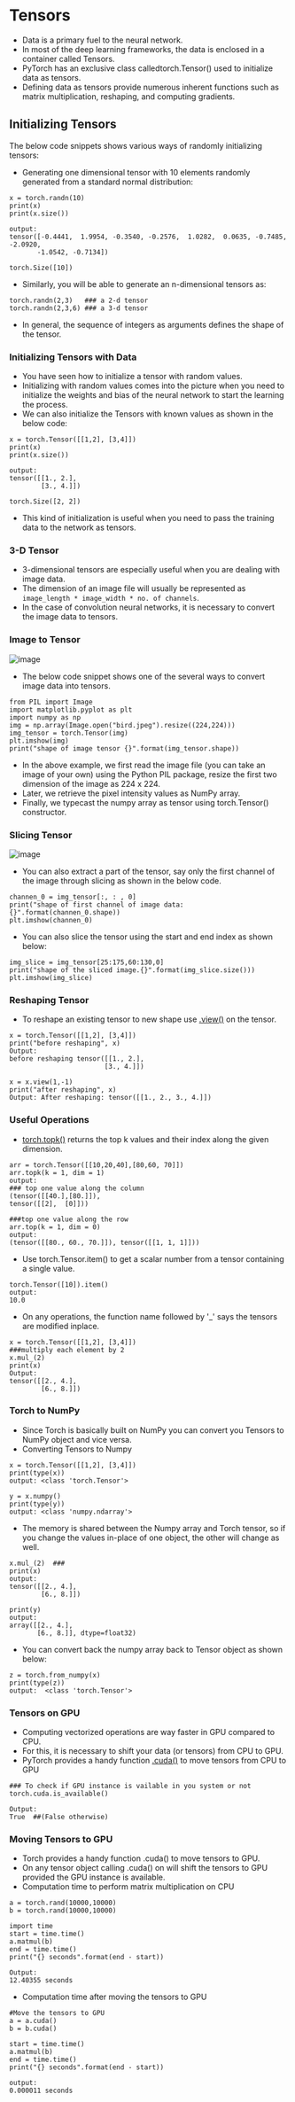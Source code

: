 # Tensors

* Data is a primary fuel to the neural network.
* In most of the deep learning frameworks, the data is enclosed in a container called Tensors.
* PyTorch has an exclusive class calledtorch.Tensor() used to initialize data as tensors.
* Defining data as tensors provide numerous inherent functions such as matrix multiplication, reshaping, and computing gradients.

## Initializing Tensors
The below code snippets shows various ways of randomly initializing tensors:
* Generating one dimensional tensor with 10 elements randomly generated from a standard normal distribution:
```
x = torch.randn(10)
print(x)
print(x.size())

output:
tensor([-0.4441,  1.9954, -0.3540, -0.2576,  1.0282,  0.0635, -0.7485, -2.0920,
       -1.0542, -0.7134])

torch.Size([10])
```
* Similarly, you will be able to generate an n-dimensional tensors as:
```
torch.randn(2,3)   ### a 2-d tensor
torch.randn(2,3,6) ### a 3-d tensor
```
* In general, the sequence of integers as arguments defines the shape of the tensor.
### Initializing Tensors with Data
* You have seen how to initialize a tensor with random values.
* Initializing with random values comes into the picture when you need to initialize the weights and bias of the neural network to start the learning the process.
* We can also initialize the Tensors with known values as shown in the below code:
```
x = torch.Tensor([[1,2], [3,4]])
print(x)
print(x.size())

output:
tensor([[1., 2.],
        [3., 4.]])

torch.Size([2, 2])
```
* This kind of initialization is useful when you need to pass the training data to the network as tensors.
### 3-D Tensor
* 3-dimensional tensors are especially useful when you are dealing with image data.
* The dimension of an image file will usually be represented as `image_length * image_width * no. of channels`.
* In the case of convolution neural networks, it is necessary to convert the image data to tensors.

### Image to Tensor
![image](https://user-images.githubusercontent.com/44977122/220179298-202dc66b-7930-4961-ada7-3930a6b720f1.png)
* The below code snippet shows one of the several ways to convert image data into tensors.
```
from PIL import Image
import matplotlib.pyplot as plt
import numpy as np
img = np.array(Image.open("bird.jpeg").resize((224,224)))
img_tensor = torch.Tensor(img)
plt.imshow(img)
print("shape of image tensor {}".format(img_tensor.shape))
```
* In the above example, we first read the image file (you can take an image of your own) using the Python PIL package, resize the first two dimension of the image as 224 x 224.
* Later, we retrieve the pixel intensity values as NumPy array.
* Finally, we typecast the numpy array as tensor using torch.Tensor() constructor.

### Slicing Tensor
![image](https://user-images.githubusercontent.com/44977122/220179957-adf547e6-8915-4bf4-8a05-5a2e276e80ec.png)

* You can also extract a part of the tensor, say only the first channel of the image through slicing as shown in the below code.
```
channen_0 = img_tensor[:, : , 0]
print("shape of first channel of image data:{}".format(channen_0.shape))
plt.imshow(channen_0)
```
* You can also slice the tensor using the start and end index as shown below:
```
img_slice = img_tensor[25:175,60:130,0]
print("shape of the sliced image.{}".format(img_slice.size()))
plt.imshow(img_slice)
```
### Reshaping Tensor
* To reshape an existing tensor to new shape use [.view()](https://pytorch.org/docs/stable/tensors.html#torch.Tensor.view) on the tensor.
```
x = torch.Tensor([[1,2], [3,4]])
print("before reshaping", x)
Output: 
before reshaping tensor([[1., 2.],
                        [3., 4.]])

x = x.view(1,-1)
print("after reshaping", x)
Output: After reshaping: tensor([[1., 2., 3., 4.]])
```
### Useful Operations
* [torch.topk()](http://https//pytorch.org/docs/stable/torch.html#torch.topk) returns the top k values and their index along the given dimension.

```
arr = torch.Tensor([[10,20,40],[80,60, 70]])
arr.topk(k = 1, dim = 1)
output:
### top one value along the column
(tensor([[40.],[80.]]), 
tensor([[2],  [0]]))

###top one value along the row
arr.top(k = 1, dim = 0)
output:
(tensor([[80., 60., 70.]]), tensor([[1, 1, 1]]))
```
* Use torch.Tensor.item() to get a scalar number from a tensor containing a single value.
```
torch.Tensor([10]).item()
output:
10.0
```
* On any operations, the function name followed by '_' says the tensors are modified inplace.
```
x = torch.Tensor([[1,2], [3,4]])
###multiply each element by 2
x.mul_(2)
print(x)
Output:
tensor([[2., 4.],
        [6., 8.]])
```
### Torch to NumPy
* Since Torch is basically built on NumPy you can convert you Tensors to NumPy object and vice versa.
* Converting Tensors to Numpy
```
x = torch.Tensor([[1,2], [3,4]])
print(type(x))
output: <class 'torch.Tensor'>

y = x.numpy()
print(type(y))
output: <class 'numpy.ndarray'>
```
* The memory is shared between the Numpy array and Torch tensor, so if you change the values in-place of one object, the other will change as well.
```
x.mul_(2)  ### 
print(x)
output:
tensor([[2., 4.],
        [6., 8.]])

print(y)
output:
array([[2., 4.],
       [6., 8.]], dtype=float32)
```
* You can convert back the numpy array back to Tensor object as shown below:
```
z = torch.from_numpy(x)
print(type(z))
output:  <class 'torch.Tensor'>
```
### Tensors on GPU
* Computing vectorized operations are way faster in GPU compared to CPU.
* For this, it is necessary to shift your data (or tensors) from CPU to GPU.
* PyTorch provides a handy function [.cuda()](https://pytorch.org/docs/stable/cuda.html) to move tensors from CPU to GPU
```
### To check if GPU instance is vailable in you system or not
torch.cuda.is_available()  

Output:
True  ##(False otherwise)
```
### Moving Tensors to GPU
* Torch provides a handy function .cuda() to move tensors to GPU.
* On any tensor object calling .cuda() on will shift the tensors to GPU provided the GPU instance is available.
* Computation time to perform matrix multiplication on CPU

```
a = torch.rand(10000,10000)
b = torch.rand(10000,10000)

import time
start = time.time()
a.matmul(b)
end = time.time()
print("{} seconds".format(end - start))

Output: 
12.40355 seconds
```
* Computation time after moving the tensors to GPU
```
#Move the tensors to GPU
a = a.cuda()
b = b.cuda()

start = time.time()
a.matmul(b)
end = time.time()
print("{} seconds".format(end - start))

output: 
0.000011 seconds
```
